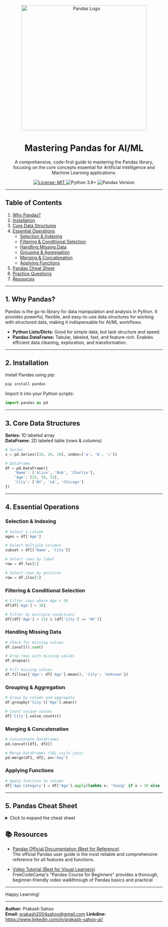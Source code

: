 <div align="center">
  <img src="https://pandas.pydata.org/docs/_static/pandas.svg" alt="Pandas Logo" width="400"/>
</div>

<h1 align="center">Mastering Pandas for AI/ML</h1>

<p align="center">
  A comprehensive, code-first guide to mastering the Pandas library, focusing on the core concepts essential for Artificial Intelligence and Machine Learning applications.
</p>

<p align="center">
  <a href="https://github.com/pSahoo-456/ML-Craft-Mastering-Machine-Learning/blob/main/LICENSE">
    <img src="https://img.shields.io/badge/License-MIT-blue.svg" alt="License: MIT">
  </a>
  <img src="https://img.shields.io/badge/Python-3.8%2B-brightgreen.svg" alt="Python 3.8+">
  <img src="https://img.shields.io/badge/Pandas-1.3%2B-informational.svg" alt="Pandas Version">
</p>

---

## Table of Contents

1. [Why Pandas?](#why-pandas)
2. [Installation](#installation)
3. [Core Data Structures](#core-data-structures)
4. [Essential Operations](#essential-operations)
    - [Selection & Indexing](#selection--indexing)
    - [Filtering & Conditional Selection](#filtering--conditional-selection)
    - [Handling Missing Data](#handling-missing-data)
    - [Grouping & Aggregation](#grouping--aggregation)
    - [Merging & Concatenation](#merging--concatenation)
    - [Applying Functions](#applying-functions)
5. [Pandas Cheat Sheet](#pandas-cheat-sheet)
6. [Practice Questions](#practice-questions)
7. [Resources](#resources)

---

## 1. Why Pandas?

Pandas is the go-to library for data manipulation and analysis in Python. It provides powerful, flexible, and easy-to-use data structures for working with structured data, making it indispensable for AI/ML workflows.

- **Python Lists/Dicts:** Good for simple data, but lack structure and speed.
- **Pandas DataFrame:** Tabular, labeled, fast, and feature-rich. Enables efficient data cleaning, exploration, and transformation.

---

## 2. Installation

Install Pandas using pip:

```bash
pip install pandas
```

Import it into your Python scripts:

```python
import pandas as pd
```

---

## 3. Core Data Structures

**Series:** 1D labeled array  
**DataFrame:** 2D labeled table (rows & columns)

```python
# Series
s = pd.Series([10, 20, 30], index=['a', 'b', 'c'])

# DataFrame
df = pd.DataFrame({
    'Name': ['Alice', 'Bob', 'Charlie'],
    'Age': [25, 30, 35],
    'City': ['NY', 'LA', 'Chicago']
})
```

---

## 4. Essential Operations

### Selection & Indexing

```python
# Select a column
ages = df['Age']

# Select multiple columns
subset = df[['Name', 'City']]

# Select rows by label
row = df.loc[1]

# Select rows by position
row = df.iloc[1]
```

### Filtering & Conditional Selection

```python
# Filter rows where Age > 30
df[df['Age'] > 30]

# Filter by multiple conditions
df[(df['Age'] > 25) & (df['City'] == 'NY')]
```

### Handling Missing Data

```python
# Check for missing values
df.isnull().sum()

# Drop rows with missing values
df.dropna()

# Fill missing values
df.fillna({'Age': df['Age'].mean(), 'City': 'Unknown'})
```

### Grouping & Aggregation

```python
# Group by column and aggregate
df.groupby('City')['Age'].mean()

# Count unique values
df['City'].value_counts()
```

### Merging & Concatenation

```python
# Concatenate DataFrames
pd.concat([df1, df2])

# Merge DataFrames (SQL-style join)
pd.merge(df1, df2, on='key')
```

### Applying Functions

```python
# Apply function to column
df['Age Category'] = df['Age'].apply(lambda x: 'Young' if x < 30 else 'Senior')
```

---

## 5. Pandas Cheat Sheet

<details>
<summary>Click to expand the cheat sheet</summary>

### Syntax | Description

**Importing**

```python
import pandas as pd
```

**Data Structures**

```python
pd.Series(data, index=idx)         # 1D labeled array
pd.DataFrame(dict)                 # 2D labeled data structure
```

**I/O**

```python
pd.read_csv('file.csv')            # Read CSV
df.to_csv('new_file.csv')          # Write CSV
```

**Inspection**

```python
df.head(n)                         # First n rows
df.tail(n)                         # Last n rows
df.info()                          # Summary
df.describe()                      # Stats
df.shape                           # Dimensions
df.columns                         # Column labels
df['col'].value_counts()           # Unique counts
```

**Selection**

```python
df['col']                          # Single column
df[['col1', 'col2']]               # Multiple columns
df.loc[label]                      # Row by label
df.iloc[pos]                       # Row by position
```

**Filtering**

```python
df[df['col'] > 0]                  # Condition
df[df['col'].isin([val1, val2])]   # List of values
```

**Data Cleaning**

```python
df.isnull().sum()                  # Missing values
df.dropna()                        # Drop missing
df.fillna(value)                   # Fill missing
df.drop_duplicates()               # Remove duplicates
```

**Grouping & Aggregating**

```python
df.groupby('col').sum()            # Aggregate after group
```

**Combining**

```python
pd.concat([df1, df2])              # Concatenate
pd.merge(df1, df2, on='key')       # Merge
```

**Applying Functions**

```python
df['col'].apply(func)              # Apply function
```

</details>


## 📚 Resources

- [Pandas Official Documentation (Best for Reference)](https://pandas.pydata.org/docs/user_guide/index.html)  
  The official Pandas user guide is the most reliable and comprehensive reference for all features and functions.

- [Video Tutorial (Best for Visual Learners)](https://www.youtube.com/watch?v=vmEHCJofslg)  
  FreeCodeCamp's "Pandas Course for Beginners" provides a thorough, beginner-friendly video walkthrough of Pandas basics and practical

---
Happy Learning!

---

**Author:** Prakash Sahoo  
**Email:** prakash2004sahoo@gmail.com
**Linkdine:** https://www.linkedin.com/in/prakash-sahoo-ai/
